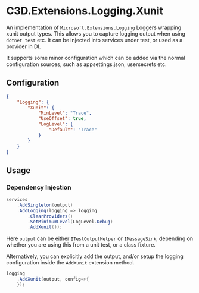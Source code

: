 # C3D.Extensions.Logging.Xunit

An implementation of `Microsoft.Extensions.Logging` Loggers wrapping xunit output types.
This allows you to capture logging output when using `dotnet test` etc.
It can be injected into services under test, or used as a provider in DI.

It supports some minor configuration which can be added via the normal configuration sources, such as appsettings.json, usersecrets etc.

## Configuration
```json
{
	"Logging": {
		"Xunit": {
			"MinLevel": "Trace",
			"UseOffset": true,
			"LogLevel": {
				"Default": "Trace"
			}
		}
	}
}
```

## Usage

### Dependency Injection

```c#
services
	.AddSingleton(output)
	.AddLogging(logging => logging
		.ClearProviders()
		.SetMinimumLevel(LogLevel.Debug)
		.AddXunit());
```

Here `output` can be either `ITestOutputHelper` or `IMessageSink`, depending on whether you are using this from a unit test, or a class fixture.

Alternatively, you can explicitly add the output, and/or setup the logging configuration inside the `AddXunit` extension method.

```c#
logging
	.AddXunit(output, config=>{
	});
```